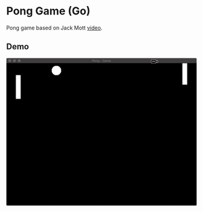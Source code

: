 # Pong Game (Go)

Pong game based on Jack Mott [video](https://www.youtube.com/watch?v=4RAwgmLjdCs).

## Demo
![Demo](https://github.com/karreiro/pong-go/raw/master/docs/demo.gif)
